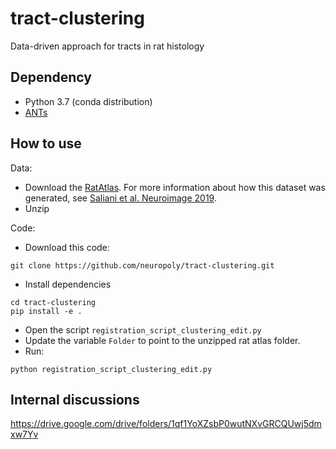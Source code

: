 # tract-clustering
Data-driven approach for tracts in rat histology

## Dependency

- Python 3.7 (conda distribution)
- [ANTs](http://stnava.github.io/ANTs/)

## How to use

Data: 
- Download the [RatAtlas](https://osf.io/g7kx8/). For more information about how this dataset was generated, see [Saliani et al. Neuroimage 2019](https://www.ncbi.nlm.nih.gov/pubmed/31491525). 
- Unzip

Code:
- Download this code:
~~~
git clone https://github.com/neuropoly/tract-clustering.git
~~~

- Install dependencies
~~~
cd tract-clustering
pip install -e .
~~~

- Open the script `registration_script_clustering_edit.py`
- Update the variable `Folder` to point to the unzipped rat atlas folder.
- Run:
~~~
python registration_script_clustering_edit.py
~~~


## Internal discussions

https://drive.google.com/drive/folders/1qf1YoXZsbP0wutNXvGRCQUwj5dmxw7Yv
